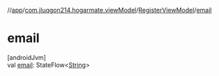 //[app](../../../index.md)/[com.jluqgon214.hogarmate.viewModel](../index.md)/[RegisterViewModel](index.md)/[email](email.md)

# email

[androidJvm]\
val [email](email.md): StateFlow&lt;[String](https://kotlinlang.org/api/latest/jvm/stdlib/kotlin-stdlib/kotlin/-string/index.html)&gt;
